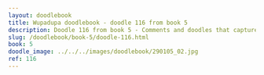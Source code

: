 ```yaml
---
layout: doodlebook
title: Wupadupa doodlebook - doodle 116 from book 5
description: Doodle 116 from book 5 - Comments and doodles that capture the essence of this event  
slug: /doodlebook/book-5/doodle-116.html
book: 5
doodle_image: ../../../images/doodlebook/290105_02.jpg
ref: 116
---	  
```

																																																																							
